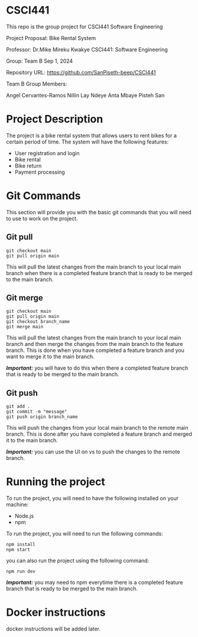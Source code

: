 # CSCI441
This repo is the group project for CSCI441 Software Engineering

Project Proposal: Bike Rental System

Professor: Dr.Mike Mireku Kwakye
CSCI441: Software Engineering

Group: Team B
Sep 1, 2024


Repository URL:
https://github.com/SanPiseth-beep/CSCI441

Team B Group Members:

Angel Cervantes-Ramos
Nillin Lay
Ndeye Anta Mbaye
Pisteh San

# Project Description

The project is a bike rental system that allows users to rent bikes for a certain period of time. The system will have the following features:

- User registration and login
- Bike rental
- Bike return
- Payment processing

# Git Commands

This section will provide you with the basic git commands that you will need to use to work on the project.

## Git pull
```
git checkout main
git pull origin main
```
This will pull the latest changes from the main branch to your local main branch when there is a completed feature branch that is ready to be merged to the main branch.


## Git merge
```
git checkout main
git pull origin main
git checkout branch_name
git merge main
```
This will pull the latest changes from the main branch to your local main branch and then merge the changes from the main branch to the feature branch. This is done when you have completed a feature branch and you want to merge it to the main branch.

***Important:*** you will have to do this when there a completed feature branch that is ready to be merged to the main branch.

## Git push
```
git add .
git commit -m "message"
git push origin branch_name
```

This will push the changes from your local main branch to the remote main branch. This is done after you have completed a feature branch and merged it to the main branch.

***Important:*** you can use the UI on vs to push the changes to the remote branch.

# Running the project

To run the project, you will need to have the following installed on your machine:

- Node.js
- npm

To run the project, you will need to run the following commands:

```
npm install
npm start
```

you can also run the project using the following command:

```
npm run dev
```

***Important:*** you may need to npm everytime there is a completed feature branch that is ready to be merged to the main branch.

# Docker instructions

docker instructions will be added later.



